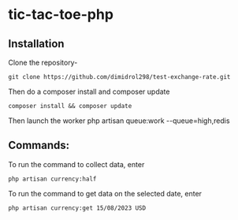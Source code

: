 # tic-tac-toe-php

## Installation

Clone the repository-
```
git clone https://github.com/dimidrol298/test-exchange-rate.git
```
Then do a composer install and composer update
```
composer install && composer update
```
Then launch the worker
php artisan queue:work --queue=high,redis

## Commands:
To run the command to collect data, enter
```
php artisan currency:half
```
To run the command to get data on the selected date, enter
```
php artisan currency:get 15/08/2023 USD
```


